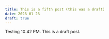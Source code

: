 ```yaml
---
title: This is a fifth post (this was a draft)
date: 2023-01-23
draft: true
---
```

Testing 10:42 PM. This is a draft post.